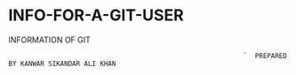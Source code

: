 # INFO-FOR-A-GIT-USER
INFORMATION OF GIT

                                                               `  PREPARED BY KANWAR SIKANDAR ALI KHAN
                         

